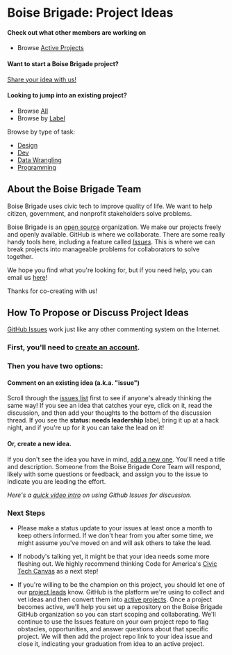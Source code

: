 # Boise Brigade: Project Ideas

#### Check out what other members are working on

- Browse [Active Projects](https://github.com/boisebrigade/project-ideas/projects/1)

#### Want to start a Boise Brigade project?

[Share your idea with us!](https://github.com/boisebrigade/project-ideas/issues/new)

#### Looking to jump into an existing project?

- Browse [All](http://www.github.com/boisebrigade)
- Browse by [Label](https://github.com/boisebrigade/project-ideas/labels)

Browse by type of task:

- [Design](https://github.com/search?utf8=✓&q=org%3Aopen-austin+is%3Aopen+label%3Adesign&type=Issues)
- [Dev](https://github.com/search?utf8=✓&q=org%3Aopen-austin+is%3Aopen+label%3Adev&type=Issues)
- [Data Wrangling](https://github.com/search?o=desc&q=org%3Aopen-austin+is%3Aopen+label%3A%22Data+wrangling%22&s=created&type=Issues&utf8=✓)
- [Programming](https://github.com/search?utf8=✓&q=org%3Aopen-austin+is%3Aopen+label%3Aprogramming&type=Issues)

## About the Boise Brigade Team

Boise Brigade uses civic tech to improve quality of life. We want to help citizen, government, and nonprofit stakeholders solve problems.

Boise Brigade is an [open source](https://en.wikipedia.org/wiki/Open_source) organization. We make our projects freely and openly available. GitHub is where we collaborate. There are some really handy tools here, including a feature called [*Issues*](https://github.com/boisebrigade/project-ideas/issues). This is where we can break projects into manageable problems for collaborators to solve together.

We hope you find what you're looking for, but if you need help, you can email us [here](boisebrigade@gmail.com)!

Thanks for co-creating with us!

## How To Propose or Discuss Project Ideas

[GitHub Issues](https://guides.github.com/features/issues/) work just like any other commenting system on the Internet.

### First, you'll need to [create an account](https://github.com/join).

### Then you have two options:

#### Comment on an existing idea (a.k.a. "issue")

Scroll through the [issues list](https://github.com/boisebrigade/project-ideas/issues) first to see if anyone's already thinking the same way! If you see an idea that catches your eye, click on it, read the discussion, and then add your thoughts to the bottom of the discussion thread. If you see the **status: needs leadership** label, bring it up at a hack night, and if you're up for it you can take the lead on it!

#### Or, create a new idea.

If you don't see the idea you have in mind, [add a new one](https://github.com/boisebrigade/projects/issues/new). You'll need a title and description. Someone from the Boise Brigade Core Team will respond, likely with some questions or feedback, and assign you to the issue to indicate you are leading the effort.

*Here's a [quick video intro](https://www.youtube.com/watch?v=KlrJVSJRUN4) on using Github Issues for discussion.*

### Next Steps

* Please make a status update to your issues at least once a month to keep others informed. If we don't hear from you after some time, we might assume you've moved on and will ask others to take the lead.

* If nobody's talking yet, it might be that your idea needs some more fleshing out. We highly recommend thinking Code for America's [Civic Tech Canvas](https://github.com/open-austin/civic-tech-canvas) as a next step!

* If you're willing to be the champion on this project, you should let one of our [project leads](mailto:boisebrigade@gmail.com) know. GitHub is the platform we're using to collect and vet ideas and then convert them into [active projects](https://github.com/boisebrigade). Once a project becomes active, we'll help you set up a repository on the Boise Brigade GitHub organization so you can start scoping and collaborating. We'll continue to use the Issues feature on your own project repo to flag obstacles, opportunities, and answer questions about that specific project. We will then add the project repo link to your idea issue and close it, indicating your graduation from idea to an active project.
